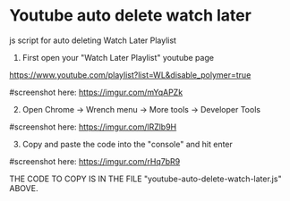 # Youtube auto delete watch later
js script for auto deleting Watch Later Playlist

1. First open your "Watch Later Playlist" youtube page

https://www.youtube.com/playlist?list=WL&disable_polymer=true

#screenshot here: 
https://imgur.com/mYqAPZk

2. Open Chrome -> Wrench menu -> More tools -> Developer Tools

#screenshot here: 
https://imgur.com/lRZlb9H

3. Copy and paste the code into the "console" and hit enter

#screenshot here: 
https://imgur.com/rHq7bR9


THE CODE TO COPY IS IN THE FILE "youtube-auto-delete-watch-later.js" ABOVE.
